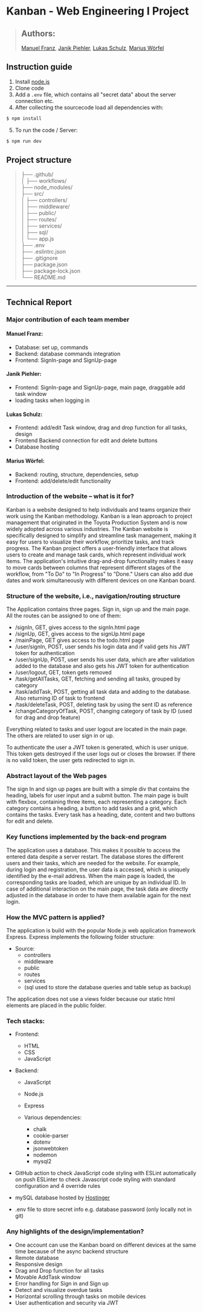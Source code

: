 # Kanban - Web Engineering I Project

> ## Authors:
> [Manuel Franz](https://github.com/Manuel-F-04),  [Janik Piehler](https://github.com/janikpiehler), [Lukas Schulz](https://github.com/lukas-ms), [Marius Wörfel](https://github.com/Raboro)

## Instruction guide
1. Install [node.js](https://nodejs.org/en/download/)
2. Clone code 
3. Add a ```.env``` file, which contains all "secret data" about the server connection etc.
4. After collecting the sourcecode load all dependencies with:

```bash 
$ npm install
```
5. To run the code / Server:

```bash
$ npm run dev
```

## Project structure

>├── .github/ <br>
│   ├── workflows/ <br>
├── node_modules/ <br>
├── src/ <br>
│   ├── controllers/ <br>
│   ├── middleware/ <br>
│   ├── public/ <br>
│   ├── routes/ <br>
│   ├── services/ <br>
│   ├── sql/ <br>
│   └── app.js <br>
├── .env <br>
├── .eslintrc.json <br>
├── .gitignore <br>
├── package.json <br> 
├── package-lock.json <br>
└── README.md 

---
## Technical Report
### Major contribution of each team member

#### Manuel Franz:
- Database: set up, commands
- Backend: database commands integration
- Frontend: SignIn-page and SignUp-page


#### Janik Piehler:
- Frontend: SignIn-page and SignUp-page, main page, draggable add task window
- loading tasks when logging in


#### Lukas Schulz:
- Frontend: add/edit Task window, drag and drop function for all tasks, design
- Frontend Backend connection for edit and delete buttons
- Database hosting


#### Marius Wörfel:
- Backend: routing, structure, dependencies, setup
- Frontend: add/delete/edit functionality

### Introduction of the website – what is it for?

Kanban is a website designed to help individuals and teams organize their work using the Kanban methodology. 
Kanban is a lean approach to project management that originated in the Toyota Production System 
and is now widely adopted across various industries. 
The Kanban website is specifically designed to simplify and streamline task management, 
making it easy for users to visualize their workflow, prioritize tasks, and track progress. 
The Kanban project offers a user-friendly interface that allows users to create and manage task cards, 
which represent individual work items. 
The application's intuitive drag-and-drop functionality makes it easy to move cards 
between columns that represent different stages of the workflow, from "To Do" to "In Progress" to "Done." 
Users can also add due dates and work simultaneously with different devices on one Kanban board.

### Structure of the website, i.e., navigation/routing structure

The Application contains three pages. Sign in, sign up and the main page. <br>
All the routes can be assigned to one of them:

- /signIn, GET, gives access to the signIn.html page
- /signUp, GET, gives access to the signUp.html page
- /mainPage, GET gives access to the todo.html page
- /user/signIn, POST,  user sends his login data and if valid gets his JWT token for authentication
- /user/signUp, POST, user sends his user data, which are after validation added to the database and also gets his JWT token for authentication
- /user/logout, GET, token gets removed
- /task/getAllTasks, GET, fetching and sending all tasks, grouped by category
- /task/addTask, POST, getting all task data and adding to the database. Also returning ID of task to frontend
- /task/deleteTask, POST, deleting task by using the sent ID as reference
- /changeCategoryOfTask, POST, changing category of task by ID (used for drag and drop feature)

Everything related to tasks and user logout are located in the main page. 
The others are related to user sign in or up.

To authenticate the user a JWT token is generated, which is user unique. 
This token gets destroyed if the user logs out or closes the browser. 
If there is no valid token, the user gets redirected to sign in.

### Abstract layout of the Web pages

The sign In and sign up pages are built with a simple div that contains the heading, 
labels for user input and a submit button. The main page is built with flexbox, 
containing three items, each representing a category. Each category contains a heading, 
a button to add tasks and a grid, which contains the tasks. Every task has a heading, date, 
content and two buttons for edit and delete.

### Key functions implemented by the back-end program

The application uses a database. This makes it possible to access the entered data despite a server restart.
The database stores the different users and their tasks, which are needed for the website. 
For example, during login and registration, the user data is accessed, which is uniquely identified by the e-mail address.
When the main page is loaded, the corresponding tasks are loaded, which are unique by an individual ID. 
In case of additional interaction on the main page, 
the task data are directly adjusted in the database in order to have them available again for the next login.

### How the MVC pattern is applied?

The application is build with the popular Node.js web application framework Express.
Express implements the following folder structure:

- Source:
  - controllers
  - middleware
  - public
  - routes
  - services
  - (sql used to store the database queries and table setup as backup)

The application does not use a views folder because our static html elements are placed in the public folder.

### Tech stacks:

- Frontend:
  - HTML
  - CSS
  - JavaScript

- Backend:
  - JavaScript
  - Node.js
  - Express
  
  - Various dependencies:
    - chalk
    - cookie-parser
    - dotenv
    - jsonwebtoken
    - nodemon
    - mysql2
  
- GitHub action to check JavaScript code styling with ESLint automatically on push
ESLinter to check Javascript code styling with standard configuration and 4 override rules
  
- mySQL database hosted by [Hostinger](https://www.hostinger.de/?ppc_campaign=google_search_brand&bidkw=hostinger)
- .env file to store secret info e.g. database password (only locally not in git)

### Any highlights of the design/implementation?

- One account can use the Kanban board on different devices at the same time because of the async backend structure
- Remote database
- Responsive design
- Drag and Drop function for all tasks
- Movable AddTask window
- Error handling for Sign in and Sign up
- Detect and visualize overdue tasks
- Horizontal scrolling through tasks on mobile devices
- User authentication and security via JWT
